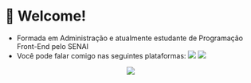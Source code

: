 # 🖖 Welcome!

- Formada em Administração e atualmente estudante de Programação Front-End pelo SENAI 
- Você pode falar comigo nas seguintes plataformas: <a href="https://t.me/cmayara" target="_blank"><img src="https://img.shields.io/badge/Telegram-2CA5E0?style=for-the-badge&logo=telegram&logoColor=white"></a> <a href = "mailto:mayaraa_costaa@outlook.com"><img src="https://img.shields.io/badge/Microsoft_Outlook-0078D4?style=for-the-badge&logo=microsoft-outlook&logoColor=white" target="_blank"></a>

<p align="center"> <img src="https://github-readme-stats.vercel.app/api?username=c-myr&show_icons=true&theme=merko">
